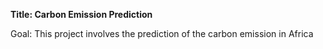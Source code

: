 **Title: Carbon Emission Prediction**

Goal:
This project involves the prediction of the carbon emission in Africa

